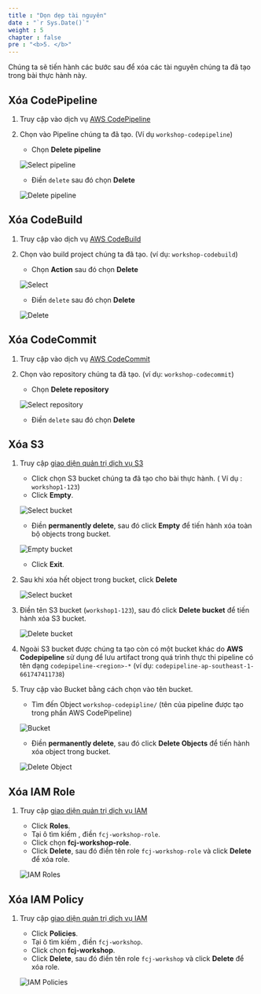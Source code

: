```yaml
---
title : "Dọn dẹp tài nguyên"
date : "`r Sys.Date()`"
weight : 5
chapter : false
pre : "<b>5. </b>"
---
```


Chúng ta sẽ tiến hành các bước sau để xóa các tài nguyên chúng ta đã tạo trong bài thực hành này.

## Xóa CodePipeline

1. Truy cập vào dịch vụ [AWS CodePipeline](https://console.aws.amazon.com/codesuite/codepipeline/pipelines)

1. Chọn vào Pipeline chúng ta đã tạo. (Ví dụ `workshop-codepipeline`)

    - Chọn **Delete pipeline**
  
    ![Select pipeline](/fcj-workshop1/images/5-cleanup/5.1-codepipeline.png)

    - Điền `delete` sau đó chọn **Delete**

    ![Delete pipeline](/fcj-workshop1/images/5-cleanup/5.2-codepipeline.png)

## Xóa CodeBuild

1. Truy cập vào dịch vụ [AWS CodeBuild](https://console.aws.amazon.com/codesuite/codebuild/projects)

1. Chọn vào build project chúng ta đã tạo. (ví dụ: `workshop-codebuild`)

    - Chọn **Action** sau đó chọn **Delete**

    ![Select](/fcj-workshop1/images/5-cleanup/5.3-codebuild.png)

    - Điền `delete` sau đó chọn **Delete**

    ![Delete](/fcj-workshop1/images/5-cleanup/5.4-codebuild.png)

## Xóa CodeCommit

1. Truy cập vào dịch vụ [AWS CodeCommit](https://console.aws.amazon.com/codesuite/codecommit/repositories)

1. Chọn vào repository chúng ta đã tạo. (ví dụ: `workshop-codecommit`)

    - Chọn **Delete repository**

    ![Select repository](/fcj-workshop1/images/5-cleanup/5.5-codecommit.png)

    - Điền `delete` sau đó chọn **Delete**

## Xóa S3

1. Truy cập [giao diện quản trị dịch vụ S3](https://s3.console.aws.amazon.com/s3/home)
    -  Click chọn S3 bucket chúng ta đã tạo cho bài thực hành. ( Ví dụ : `workshop1-123`)
    - Click **Empty**.
    
    ![Select bucket](/fcj-workshop1/images/5-cleanup/5.6-s3-website.png)

    - Điền **permanently delete**, sau đó click **Empty** để tiến hành xóa toàn bộ objects trong bucket.
    
    ![Empty bucket](/fcj-workshop1/images/5-cleanup/5.7-s3-website.png)

    - Click **Exit**.

1. Sau khi xóa hết object trong bucket, click **Delete**

    ![Select bucket](/fcj-workshop1/images/5-cleanup/5.8-s3-website.png)

1. Điền tên S3 bucket (`workshop1-123`), sau đó click **Delete bucket** để tiến hành xóa S3 bucket.

    ![Delete bucket](/fcj-workshop1/images/5-cleanup/5.9-s3-website.png)

1. Ngoài S3 bucket được chúng ta tạo còn có một bucket khác do **AWS Codepipeline** sử dụng để lưu artifact trong quá trình thực thi pipeline có tên dạng `codepipeline-<region>-*` (ví dụ: `codepipeline-ap-southeast-1-661747411738`)

2. Truy cập vào Bucket bằng cách chọn vào tên bucket.

    - Tìm đến Object `workshop-codepipline/` (tên của pipeline được tạo trong phần AWS CodePipeline)

    ![Bucket](/fcj-workshop1/images/5-cleanup/5.10-s3-pipeline.png)

    - Điền **permanently delete**, sau đó click **Delete Objects** để tiến hành xóa object trong bucket.

    ![Delete Object](/fcj-workshop1/images/5-cleanup/5.11-s3-pipeline.png)

## Xóa IAM Role

1. Truy cập [giao diện quản trị dịch vụ IAM](https://console.aws.amazon.com/iamv2/home#/home)

    - Click **Roles**.
    - Tại ô tìm kiếm , điền `fcj-workshop-role`.
    - Click chọn **fcj-workshop-role**.
    - Click **Delete**, sau đó điền tên role `fcj-workshop-role` và click **Delete** để xóa role.

    ![IAM Roles](/fcj-workshop1/images/5-cleanup/5.12-role.png)

## Xóa IAM Policy

1. Truy cập [giao diện quản trị dịch vụ IAM](https://console.aws.amazon.com/iamv2/home#/home)

    - Click **Policies**.
    - Tại ô tìm kiếm , điền `fcj-workshop`.
    - Click chọn **fcj-workshop**.
    - Click **Delete**, sau đó điền tên role `fcj-workshop` và click **Delete** để xóa role.

    ![IAM Policies](/fcj-workshop1/images/5-cleanup/5.13-policy.png)
